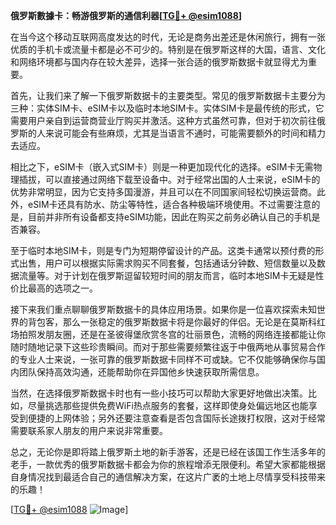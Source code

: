 **俄罗斯數據卡：畅游俄罗斯的通信利器[[TG💪+ @esim1088](https://t.me/s/esim1088)]**

在当今这个移动互联网高度发达的时代，无论是商务出差还是休闲旅行，拥有一张优质的手机卡或流量卡都是必不可少的。特别是在俄罗斯这样的大国，语言、文化和网络环境都与国内存在较大差异，选择一张合适的俄罗斯数据卡就显得尤为重要。

首先，让我们来了解一下俄罗斯数据卡的主要类型。常见的俄罗斯数据卡主要分为三种：实体SIM卡、eSIM卡以及临时本地SIM卡。实体SIM卡是最传统的形式，它需要用户亲自到运营商营业厅购买并激活。这种方式虽然可靠，但对于初次前往俄罗斯的人来说可能会有些麻烦，尤其是当语言不通时，可能需要额外的时间和精力去适应。

相比之下，eSIM卡（嵌入式SIM卡）则是一种更加现代化的选择。eSIM卡无需物理插拔，可以直接通过网络下载至设备中。对于经常出国的人士来说，eSIM卡的优势非常明显，因为它支持多国漫游，并且可以在不同国家间轻松切换运营商。此外，eSIM卡还具有防水、防尘等特性，适合各种极端环境使用。不过需要注意的是，目前并非所有设备都支持eSIM功能，因此在购买之前务必确认自己的手机是否兼容。

至于临时本地SIM卡，则是专门为短期停留设计的产品。这类卡通常以预付费的形式出售，用户可以根据实际需求购买不同套餐，包括通话分钟数、短信数量以及数据流量等。对于计划在俄罗斯逗留较短时间的朋友而言，临时本地SIM卡无疑是性价比最高的选项之一。

接下来我们重点聊聊俄罗斯数据卡的具体应用场景。如果你是一位喜欢探索未知世界的背包客，那么一张稳定的俄罗斯数据卡将是你最好的伴侣。无论是在莫斯科红场拍照发朋友圈，还是在圣彼得堡欣赏冬宫的壮丽景色，流畅的网络连接都能让你随时随地记录下这些珍贵瞬间。而对于那些需要频繁往返于中俄两地从事贸易合作的专业人士来说，一张可靠的俄罗斯数据卡同样不可或缺。它不仅能够确保你与国内团队保持高效沟通，还能帮助你在异国他乡快速获取所需信息。

当然，在选择俄罗斯数据卡时也有一些小技巧可以帮助大家更好地做出决策。比如，尽量挑选那些提供免费WiFi热点服务的套餐，这样即使身处偏远地区也能享受到便捷的上网体验；另外还要注意查看是否包含国际长途拨打权限，这对于经常需要联系家人朋友的用户来说非常重要。

总之，无论你是即将踏上俄罗斯土地的新手游客，还是已经在该国工作生活多年的老手，一款优秀的俄罗斯数据卡都会为你的旅程增添无限便利。希望大家都能根据自身情况找到最适合自己的通信解决方案，在这片广袤的土地上尽情享受科技带来的乐趣！

[[TG💪+ @esim1088](https://t.me/s/esim1088) ![Image](https://i.postimg.cc/4NQfJmqS/Snipaste-2025-05-13-00-14-12.png)]